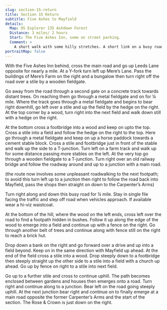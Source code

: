 ```yaml
---
slug: section-15-return
title: Section 15 Return
subtitle: Five Ashes to Mayfield
details:
  Map: OS Explorer 135 Ashdown Forest
  Distance: 3 miles/ 2 hours
  Start: The Five Ashes Inn, some on street parking.
  Comment: >
    A short walk with some hilly stretches. A short link on a busy road without a pavement on the outskirts of Mayfield; care and a hi-viz vest desirable (light and easy to carry for all road walking). An alternative route back through the village centre is provided.
portraitMap: false
---
```

With the Five Ashes Inn behind, cross the main road and go up Leeds Lane opposite for nearly a mile. At a Y-fork turn left up Mere’s Lane. Pass the buildings of Mere’s Farm on the right and a bungalow then turn right off the road over a stile by a wooden fieldgate.

Go away from the road through a second gate on a concrete track towards distant trees. On reaching them go through a metal fieldgate and on for ¼ mile. Where the track goes through a metal fieldgate and begins to bear right downhill, go left over a stile and up the field by the hedge on the right. At the top corner by a wood, turn right into the next field and walk down still with a hedge on the right.

At the bottom cross a footbridge into a wood and keep on upto the top. Cross a stile into a field and follow the hedge on the right to the top. Here go through a metal fieldgate and keep on up a horse paddock towards a cement stable block. Cross a stile and footbridge just in front of the stable and walk up the side to a T-junction. Turn left on a farm track and walk up for some distance passing more stables on the left. At the very top go through a wooden fieldgate to a T-junction. Turn right over an old railway bridge and follow the roadway around and up to a junction with a main road.

(the route now involves some unpleasant roadwalking to the next footpath; to avoid this turn left up to a junction then right to follow the road back into Mayfield, pass the shops then straight on down to the Carpenter’s Arms)

Turn right along and down this busy road for ¼ mile. Stay in single file facing the traffic and step off road when vehicles approach. If available wear a hi-viz waistcoat.

At the bottom of the hill, where the wood on the left ends, cross left over the road to find a footpath hidden in bushes. Follow it up along the edge of the wood to emerge into a field and continue up with a fence on the right. Go through another belt of trees and continue along with fence still on the right to reach a brick hut.

Drop down a bank on the right and go forward over a drive and up into a field beyond. Keep on in the same direction with Mayfield up ahead. At the end of the field cross a stile into a wood. Drop steeply down to a footbridge then steeply straight up the other side to a stile into a field with a church up ahead. Go up by fence on right to a stile into next field.

Go up to a further stile and cross to continue uphill. The path becomes enclosed between gardens and houses then emerges onto a road. Turn right and continue along to a junction. Bear left on the road going steeply uphill. At the next junction bear right and continue on to finally emerge at a main road opposite the former Carpenter’s Arms and the start of the section. The Rose & Crown is just down on the right.

